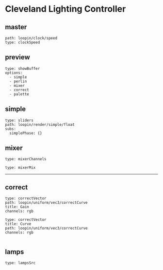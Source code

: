 # Cleveland Lighting Controller

## master

``` control
path: loopin/clock/speed
type: clockSpeed
```

## preview

``` control
type: showBuffer
options: 
  - simple
  - perlin
  - mixer
  - correct
  - palette
```

## simple

``` control
type: sliders
path: loopin/render/simple/float
subs:
  simplePhase: {}
```



## mixer

``` control
type: mixerChannels
````

``` control
type: mixerMix
````
---


## correct

``` control
type: correctVector
path: loopin/uniform/vec3/correctCurve
title: Gain
channels: rgb
```

``` control
type: correctVector
title: Curve
path: loopin/uniform/vec3/correctCurve
channels: rgb
```

```

```


## lamps

``` control
type: lampsSrc
```
